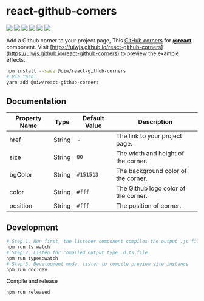 react-github-corners
===

[![](https://img.shields.io/github/issues/uiwjs/react-github-corners.svg)](https://github.com/uiwjs/react-github-corners/issues)
[![](https://img.shields.io/github/forks/uiwjs/react-github-corners.svg)](https://github.com/uiwjs/react-github-corners/network)
[![](https://img.shields.io/github/stars/uiwjs/react-github-corners.svg)](https://github.com/uiwjs/react-github-corners/stargazers)
[![](https://img.shields.io/github/release/uiwjs/react-github-corners)](https://github.com/uiwjs/react-github-corners/releases)
[![](https://img.shields.io/npm/v/@uiw/react-github-corners.svg)](https://www.npmjs.com/package/@uiw/react-github-corners)
[![](https://jaywcjlove.github.io/sb/ico/gitee.svg)](https://gitee.com/uiw/react-github-corners)

<!--dividing-->

Add a Github corner to your project page, This [GitHub corners](https://uiwjs.github.io/react-github-corners) for [**@react**](https://github.com/facebook/react) component. Visit [https://uiwjs.github.io/react-github-corners](https://uiwjs.github.io/react-github-corners) to preview the example effects.

```bash
npm install --save @uiw/react-github-corners
# Via Yarn:
yarn add @uiw/react-github-corners
```

## Documentation

| Property Name | Type | Default Value | Description |
| ---- | ---- | ---- | ---- |
| href | String | - | The link to your project page. |
| size | String | `80` | The width and height of the corner. |
| bgColor | String | `#151513` | The background color of the corner. |
| color | String | `#fff` | The Github logo color of the corner. |
| position | String | `#fff` | The position of corner. |

## Development

```bash
# Step 1, Run first, the listener component compiles the output .js file
npm run ts:watch
# Step 2, Listen for compiled output type .d.ts file
npm run types:watch
# Step 3, Development mode, listen to compile preview site instance
npm run doc:dev
```

Compile and release

```bash
npm run released
```